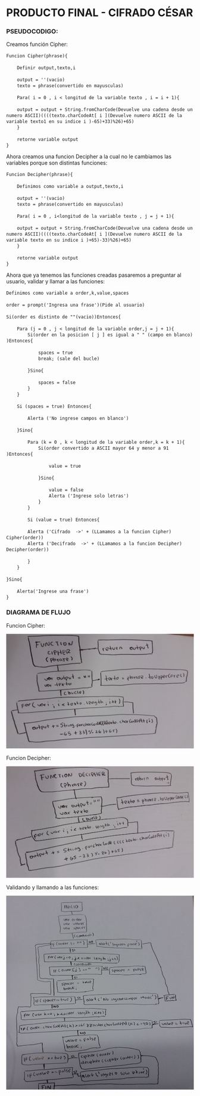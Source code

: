 # PRODUCTO FINAL - CIFRADO CÉSAR

### PSEUDOCODIGO:

Creamos función Cipher:
~~~
Funcion Cipher(phrase){  
    
    Definir output,texto,i  

    output = ''(vacio)  
    texto = phrase(convertido en mayusculas)

    Para( i = 0 , i < longitud de la variable texto , i = i + 1){

    output = output + String.fromCharCode(Devuelve una cadena desde un numero ASCII)((((texto.charCodeAt[ i ](Devuelve numero ASCII de la variable texto1 en su indice i )-65)+33)%26)+65)
    }

    retorne variable output
}
~~~
Ahora creamos una funcion Decipher a la cual no le cambiamos las variables porque son distintas funciones:
~~~
Funcion Decipher(phrase){  
    
    Definimos como variable a output,texto,i

    output = ''(vacio)  
    texto = phrase(convertido en mayusculas)

    Para( i = 0 , i<longitud de la variable texto , j = j + 1){

    output = output + String.fromCharCode(Devuelve una cadena desde un numero ASCII)((((texto.charCodeAt[ i ](Devuelve numero ASCII de la variable texto en su indice i )+65)-33)%26)+65)
    }

    retorne variable output
}
~~~
Ahora que ya tenemos las funciones creadas pasaremos a preguntar al usuario, validar y llamar a las funciones:  
~~~
Definimos como variable a order,k,value,spaces

order = prompt('Ingresa una frase')(Pide al usuario)

Si(order es distinto de ""(vacio))Entonces{

    Para (j = 0 , j < longitud de la variable order,j = j + 1){
        Si(order en la posicion [ j ] es igual a " " (campo en blanco) )Entonces{

            spaces = true
            break; (sale del bucle)

        }Sino{

            spaces = false
        }    
    }

    Si (spaces = true) Entonces{

        Alerta ('No ingrese campos en blanco')  

    }Sino{     

        Para (k = 0 , k < longitud de la variable order,k = k + 1){
            Si(order convertido a ASCII mayor 64 y menor a 91 )Entonces{

                value = true
        
            }Sino{

                value = false
                Alerta ('Ingrese solo letras')
            }    
        }

        Si (value = true) Entonces{

        Alerta ('Cifrado  ->' + (LLamamos a la funcion Cipher) Cipher(order))
        Alerta ('Decifrado  ->' + (LLamamos a la funcion Decipher) Decipher(order))

        }
    }

}Sino{

    Alerta('Ingrese una frase')
}    
~~~

### DIAGRAMA DE FLUJO

Funcion Cipher:

![Sin titulo](assets/docs/FuncionCipher.jpg)

Funcion Decipher:

![Sin titulo](assets/docs/FuncionDecipher.jpg)

Validando y llamando a las funciones:

![Sin titulo](assets/docs/LLamando.jpg)

